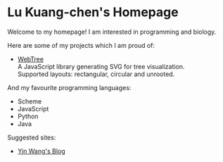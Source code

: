 # Lu Kuang-chen's Homepage

Welcome to my homepage! I am interested in programming and biology.

Here are some of my projects which I am proud of:

* <a href="https://github.com/KelvinLu1024/WebTree">WebTree</a>  
  A JavaScript library generating SVG for tree visualization.  
  Supported layouts: rectangular, circular and unrooted.

And my favourite programming languages:

* Scheme
* JavaScript
* Python
* Java

Suggested sites:

* <a href="http://www.yinwang.org/">Yin Wang's Blog</a>
